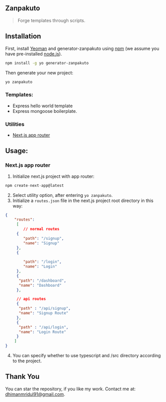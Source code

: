 ## Zanpakuto
> Forge templates through scripts.

## Installation

First, install [Yeoman](http://yeoman.io) and generator-zanpakuto using [npm](https://www.npmjs.com/) (we assume you have pre-installed [node.js](https://nodejs.org/)).

```bash
npm install -g yo generator-zanpakuto
```

Then generate your new project:

```bash
yo zanpakuto
```



### Templates: 
-  Express hello world template
-  Express mongoose boilerplate.

### Utilities 
-  [Next.js app router](#nextjs-app-router)

## Usage:

### Next.js app router

1. Initialize next.js project with app router: 

```javascript
npm create-next-app@latest
```

2. Select utility option, after entering `yo zanpakuto`.
3. Initialize a `routes.json` file in the next.js project root directory in this way: 

```json
{
    "routes":
     [
        // normal routes
     {
        "path": "/signup",
        "name": "Signup"
     },
     {
        
        "path": "/login",
        "name": "Login"
     },
     {
      "path": "/dashboard",
      "name": "Dashboard"
     },

     // api routes
     {
      "path" : "/api/signup",
      "name": "Signup Route"
     },
     {
      "path" : "/api/login",
      "name": "Login Route"
     }
    ]
}
```

4. You can specify whether to use typescript and /src directory according to the project.


## Thank You

You can star the repository, if you like my work.
Contact me at: dhimanmridul91@gmail.com.

